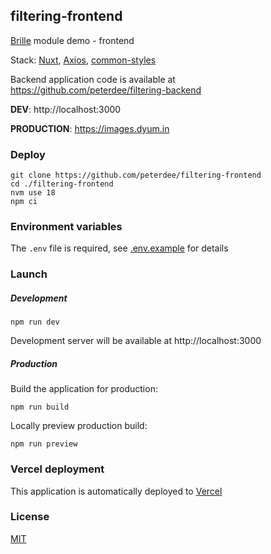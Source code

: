 ## filtering-frontend

[Brille](https://github.com/julyskies/brille) module demo - frontend

Stack: [Nuxt](https://nuxt.com), [Axios](https://axios-http.com), [common-styles](https://github.com/julyskies/common-styles)

Backend application code is available at https://github.com/peterdee/filtering-backend

**DEV**: http://localhost:3000

**PRODUCTION**: https://images.dyum.in

### Deploy

```shell script
git clone https://github.com/peterdee/filtering-frontend
cd ./filtering-frontend
nvm use 18
npm ci
```

### Environment variables

The `.env` file is required, see [.env.example](.env.example) for details

### Launch

##### Development

```shell script
npm run dev
```

Development server will be available at http://localhost:3000

##### Production

Build the application for production:

```shell script
npm run build
```

Locally preview production build:

```shell script
npm run preview
```

### Vercel deployment

This application is automatically deployed to [Vercel](https://vercel.com)

### License

[MIT](./LICENSE.md)
